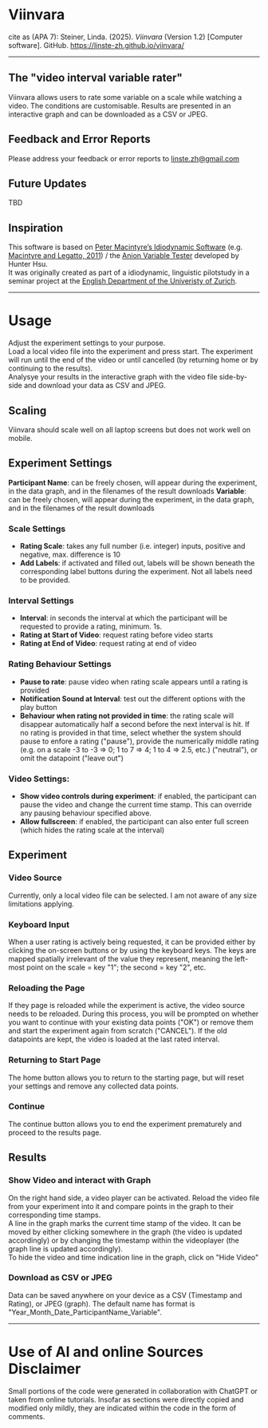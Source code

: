 # Viinvara
cite as (APA 7): Steiner, Linda. (2025). *Viinvara* (Version 1.2) [Computer software]. GitHub. https://linste-zh.github.io/viinvara/

---

## The "video interval variable rater"

Viinvara allows users to rate some variable on a scale while watching a video. The conditions are customisable. Results are presented in an interactive graph and can be downloaded as a CSV or JPEG.

## Feedback and Error Reports

Please address your feedback or error reports to linste.zh@gmail.com

## Future Updates

TBD

## Inspiration

This software is based on [Peter Macintyre’s Idiodynamic Software](https://petermacintyre.weebly.com/idiodynamic-software.html) (e.g. [Macintyre  and Legatto, 2011](https://doi.org/10.1093/applin/amq037)) / the [Anion Variable Tester](https://80113hunterhsu.github.io/VariableTester/) developed by Hunter Hsu.  
It  was originally created as part of a idiodynamic, linguistic pilotstudy in a seminar project at the [English Department of the Univeristy of Zurich](https://www.es.uzh.ch/en.html).

---

# Usage

Adjust the experiment settings to your purpose.  
Load a local video file into the experiment and press start. The experiment will run until the end of the video or until cancelled (by returning home or by continuing to the results).  
Analysye your results in the interactive graph with the video file side-by-side and download your data as CSV and JPEG.

## Scaling
Viinvara should scale well on all laptop screens but does not work well on mobile.

## Experiment Settings

**Participant Name**: can be freely chosen, will appear during the experiment, in the data graph, and in the filenames of the result downloads
**Variable**:  can be freely chosen, will appear during the experiment, in the data graph, and in the filenames of the result downloads  

### Scale Settings  

  - **Rating Scale**:  takes any full number (i.e. integer) inputs, positive and negative, max. difference is 10  
  - **Add Labels**: if activated and filled out, labels will be shown beneath the corresponding label buttons during the experiment. Not all labels need to be provided.  

### Interval Settings

  - **Interval**: in seconds the interval at which the participant will be requested to provide a rating, minimum. 1s.  
  - **Rating at Start of Video**: request rating before video starts
  - **Rating at End of Video**: request rating at end of video
  
### Rating Behaviour Settings

  - **Pause to rate**:  pause video when rating scale appears until a rating is provided
  - **Notification Sound at Interval**:  test out the different options with the play button
  - **Behaviour when rating not provided in time**:  the rating scale will disappear automatically half a second before the next interval is hit. If no rating is provided in that time, select whether the system should pause to enfore a rating ("pause"), provide the numerically middle rating (e.g. on a scale -3 to -3 => 0; 1 to 7 => 4; 1 to 4 => 2.5, etc.) ("neutral"), or omit the datapoint ("leave out")

### Video Settings:

  - **Show video controls during experiment**:  if enabled, the participant can pause the video and change the current time stamp. This can override any pausing behaviour specified above. 
  - **Allow fullscreen**: if enabled, the participant can also enter full screen (which hides the rating scale at the interval)

## Experiment

### Video Source

Currently, only a local video file can be selected. I am not aware of any size limitations applying.

### Keyboard Input

When a user rating is actively being requested, it can be provided either by clicking the on-screen buttons or by using the keyboard keys. The keys are mapped spatially irrelevant of the value they represent, meaning the left-most point on the scale = key "1"; the second = key "2", etc.

### Reloading the Page

If they page is reloaded while the experiment is active, the video source needs to be reloaded. During this process, you will be prompted on whether you want to continue with your existing data points ("OK") or remove them and start the experiment again from scratch ("CANCEL"). If the old datapoints are kept, the video is loaded at the last rated interval.

### Returning to Start Page

The home button allows you to return to the starting page, but will reset your settings and remove any collected data points.

### Continue

The continue button allows you to end the experiment prematurely and proceed to the results page.

## Results

### Show Video and interact with Graph

On the right hand side, a video player can be activated. Reload the video file from your experiment into it and compare points in the graph to their corresponding time stamps.  
A line in the graph marks the current time stamp of the video. It can be moved by either clicking somewhere in the graph (the video is updated accordingly) or by changing the timestamp within the videoplayer (the graph line is updated accordingly).  
To hide the video and time indication line in the graph, click on "Hide Video"

### Download as CSV or JPEG

Data can be saved anywhere on your device as a CSV (Timestamp and Rating), or JPEG (graph). The default name has format is "Year_Month_Date_ParticipantName_Variable".

---

# Use of AI and online Sources Disclaimer

Small portions of the code were generated in collaboration with ChatGPT or taken from online tutorials. Insofar as sections were directly copied and modified only mildly, they are indicated within the code in the form of comments.